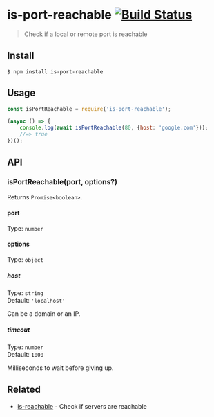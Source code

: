 # is-port-reachable [![Build Status](https://travis-ci.org/sindresorhus/is-port-reachable.svg?branch=master)](https://travis-ci.org/sindresorhus/is-port-reachable)

> Check if a local or remote port is reachable


## Install

```
$ npm install is-port-reachable
```


## Usage

```js
const isPortReachable = require('is-port-reachable');

(async () => {
	console.log(await isPortReachable(80, {host: 'google.com'}));
	//=> true
})();
```


## API

### isPortReachable(port, options?)

Returns `Promise<boolean>`.

#### port

Type: `number`

#### options

Type: `object`

##### host

Type: `string`\
Default: `'localhost'`

Can be a domain or an IP.

##### timeout

Type: `number`\
Default: `1000`

Milliseconds to wait before giving up.


## Related

- [is-reachable](https://github.com/sindresorhus/is-reachable/) - Check if servers are reachable
